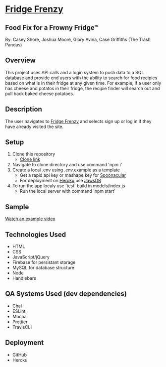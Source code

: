 # [Fridge Frenzy][6]
## Food Fix for a Frowny Fridge™
By: Casey Shore, Joshua Moore, Glory Avina, Case Griffiths (The Trash Pandas)

## Overview
This project uses API calls and a login system to push data to a SQL database and provide end users with the ability to search for food recipies based on what is in their fridge at any given time. For example, if a user only has cheese and potatos in their fridge, the recipie finder will search out and pull back baked cheese potatoes.

## Description
The user navigates to [Fridge Frenzy][6] and selects sign up or log in if they have already visited the site.

## Setup
1. Clone this repository
    * [Clone link][1]
2. Navigate to clone directory and use command 'npm i'
3. Create a local .env using .env.example as a template
    * Get a rapid api key or mashape key for [Spoonacular][2]
    * For deployment on [Heroku][3] use [JawsDB][4]
4. To run the app localy use 'test' build in models/index.js
    * Run the local server with command 'npm start'

[1]: https://github.com/the-trash-pandas/Project2.git "Git Clone"
[2]: https://spoonacular.com/food-api "Spoonacular"
[3]: https://heroku.com "Heroku"
[4]: https://elements.heroku.com/addons/jawsdb "Jaws DB"
## Sample
[Watch an example video][5]

[5]: https://drive.google.com/file/d/1lrLSvskFcPiJHQ-DgFLTRwCWC60fMlm8/view "Fridge Frenzy Example"
[6]: https://damp-ocean-47767.herokuapp.com/ "Fridge Frenzy Deployed"
## Technologies Used
- HTML
- CSS
- JavaScript/jQuery
- Firebase for persistant storage
- MySQL for database structure
- Node
- Handlebars
  
## QA Systems Used (dev dependencies)
- Chai
- ESLint
- Mocha
- Prettier
- TravisCLI

## Deployment
- GitHub
- Heroku
